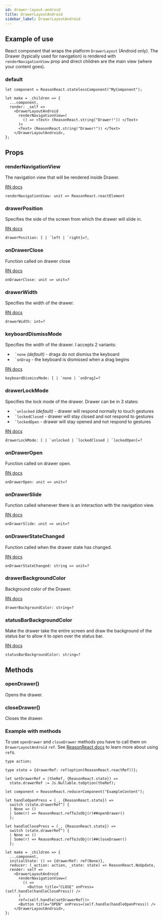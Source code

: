 ```yaml
---
id: drawer-layout-android
title: DrawerLayoutAndroid
sidebar_label: DrawerLayoutAndroid
---
```


## Example of use

React component that wraps the platform `DrawerLayout` (Android only). The Drawer (typically used for navigation) is rendered with `renderNavigationView` prop and direct children are the main view (where your content goes).

### default

```reason
let component = ReasonReact.statelessComponent("MyComponent");

let make = _children => {
  ...component,
  render: _self =>
    <DrawerLayoutAndroid
      renderNavigationView=(
        () => <Text> (ReasonReact.string("Drawer!")) </Text>
      )>
      <Text> (ReasonReact.string("Drawer!")) </Text>
    </DrawerLayoutAndroid>,
};
```

## Props

### renderNavigationView
The navigation view that will be rendered inside Drawer.

[RN docs](https://facebook.github.io/react-native/docs/drawerlayoutandroid.html#rendernavigationview)

```reason
renderNavigationView: unit => ReasonReact.reactElement
```

### drawerPosition
Specifies the side of the screen from which the drawer will slide in.

[RN docs](https://facebook.github.io/react-native/docs/drawerlayoutandroid.html#drawerposition)

```reason
drawerPosition: [ | `left | `right]=?,
```

### onDrawerClose
Function called on drawer close

[RN docs](https://facebook.github.io/react-native/docs/drawerlayoutandroid.html#ondrawerclose)

```reason
onDrawerClose: unit => unit=?
```

### drawerWidth
Specifies the width of the drawer.

[RN docs](https://facebook.github.io/react-native/docs/drawerlayoutandroid.html#drawerwidth)

```reason
drawerWidth: int=?
```

### keyboardDismissMode
Specifies the width of the drawer. I accepts 2 variants:
 - `` `none`` *(default)* - drags do not dismiss the keyboard
 - `` `onDrag`` - the keyboard is dismissed when a drag begins

[RN docs](https://facebook.github.io/react-native/docs/drawerlayoutandroid.html#keyboarddismissmode)

```reason
keyboardDismissMode: [ | `none | `onDrag]=?
```

### drawerLockMode
Specifies the lock mode of the drawer. Drawer can be in 3 states:
 - `` `unlocked`` *(default)* - drawer will respond normally to touch gestures
 - `` `lockedClosed`` - drawer will stay closed and not respond to gestures
 - `` `lockedOpen`` - drawer will stay opened and not respond to gestures

[RN docs](https://facebook.github.io/react-native/docs/drawerlayoutandroid.html#drawerlockmode)

```reason
drawerLockMode: [ | `unlocked | `lockedClosed | `lockedOpen]=?
```

### onDrawerOpen
Function called on drawer open.

[RN docs](https://facebook.github.io/react-native/docs/drawerlayoutandroid.html#ondraweropen)

```reason
onDrawerOpen: unit => unit=?
```

### onDrawerSlide
Function called whenever there is an interaction with the navigation view.

[RN docs](https://facebook.github.io/react-native/docs/drawerlayoutandroid.html#ondrawerslide)

```reason
onDrawerSlide: unit => unit=?
```

### onDrawerStateChanged
Function called when the drawer state has changed.

[RN docs](https://facebook.github.io/react-native/docs/drawerlayoutandroid.html#ondrawerstatechanged)

```reason
onDrawerStateChanged: string => unit=?
```

### drawerBackgroundColor
Background color of the Drawer.

[RN docs](https://facebook.github.io/react-native/docs/drawerlayoutandroid.html#drawerbackgroundcolor)

```reason
drawerBackgroundColor: string=?
```

### statusBarBackgroundColor
Make the drawer take the entire screen and draw the background of the status bar to allow it to open over the status bar.

[RN docs](https://facebook.github.io/react-native/docs/drawerlayoutandroid.html#statusbarbackgroundcolor)

```reason
statusBarBackgroundColor: string=?
```

## Methods
### openDrawer()
Opens the drawer.

### closeDrawer()
Closes the drawer.

### Example with methods
To use `openDrawer` and `closeDrawer` methods you have to call them on `DrawerLayoutAndroid` `ref`.  See [ReasonReact docs](https://reasonml.github.io/reason-react/docs/en/react-ref.html) to learn more about using `ref`s.

```reason
type action;

type state = {drawerRef: ref(option(ReasonReact.reactRef))};

let setDrawerRef = (theRef, {ReasonReact.state}) =>
  state.drawerRef := Js.Nullable.toOption(theRef);

let component = ReasonReact.reducerComponent("ExampleContent");

let handleOpenPress = (_, {ReasonReact.state}) =>
  switch (state.drawerRef^) {
  | None => ()
  | Some(r) => ReasonReact.refToJsObj(r)##openDrawer()
  };

let handleClosePress = (_, {ReasonReact.state}) =>
  switch (state.drawerRef^) {
  | None => ()
  | Some(r) => ReasonReact.refToJsObj(r)##closeDrawer()
  };

let make = _children => {
  ...component,
  initialState: () => {drawerRef: ref(None)},
  reducer: (_action: action, _state: state) => ReasonReact.NoUpdate,
  render: self =>
    <DrawerLayoutAndroid
      renderNavigationView=(
        () =>
          <Button title="CLOSE" onPress=(self.handle(handleClosePress)) />
      )
      ref=(self.handle(setDrawerRef))>
      <Button title="OPEN" onPress=(self.handle(handleOpenPress)) />
    </DrawerLayoutAndroid>,
};
```


